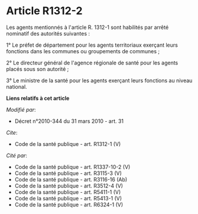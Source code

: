 # Article R1312-2

Les agents mentionnés à l'article R. 1312-1 sont habilités par arrêté nominatif des autorités suivantes : 

1° Le préfet de département pour les agents territoriaux exerçant leurs fonctions dans les communes ou groupements de
communes ; 

2° Le directeur général de l'agence régionale de santé pour les agents placés sous son autorité ; 

3° Le ministre de la santé pour les agents exerçant leurs fonctions au niveau national.

**Liens relatifs à cet article**

_Modifié par_:

  - Décret n°2010-344 du 31 mars 2010 - art. 31

_Cite_:

  - Code de la santé publique - art. R1312-1 (V)

_Cité par_:

  - Code de la santé publique - art. R1337-10-2 (V)
  - Code de la santé publique - art. R3115-3 (V)
  - Code de la santé publique - art. R3116-16 (Ab)
  - Code de la santé publique - art. R3512-4 (V)
  - Code de la santé publique - art. R5411-1 (V)
  - Code de la santé publique - art. R5413-1 (V)
  - Code de la santé publique - art. R6324-1 (V)
